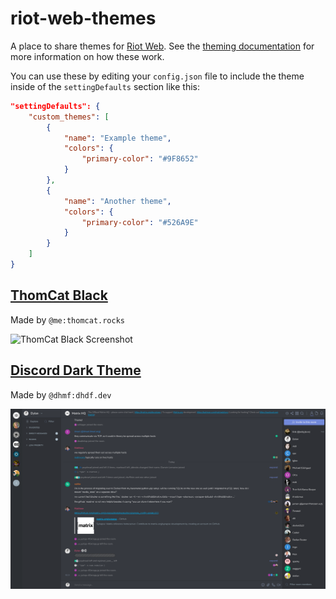 # riot-web-themes
A place to share themes for [Riot Web](https://github.com/vector-im/riot-web). See the [theming documentation](https://github.com/vector-im/riot-web/blob/master/docs/theming.md) for more information on how these work.

You can use these by editing your `config.json` file to include the theme inside of the `settingDefaults` section like this:

```json
"settingDefaults": {
    "custom_themes": [
        {
            "name": "Example theme",
            "colors": {
                "primary-color": "#9F8652"
            }
        },
        {
            "name": "Another theme",
            "colors": {
                "primary-color": "#526A9E"
            }
        }
    ]
}
```


## [ThomCat Black](ThomCat-Black/ThomCat-Black.json)

Made by `@me:thomcat.rocks`

![ThomCat Black Screenshot](ThomCat-Black/ThomCat%20Black.png)


## [Discord Dark Theme](Discord-Dark-Theme/Discord-Dark-Theme.json)

Made by `@dhmf:dhdf.dev`

![Discord Dark Theme Screenshot](Discord-Dark-Theme/Discord-Dark-Theme.png)

